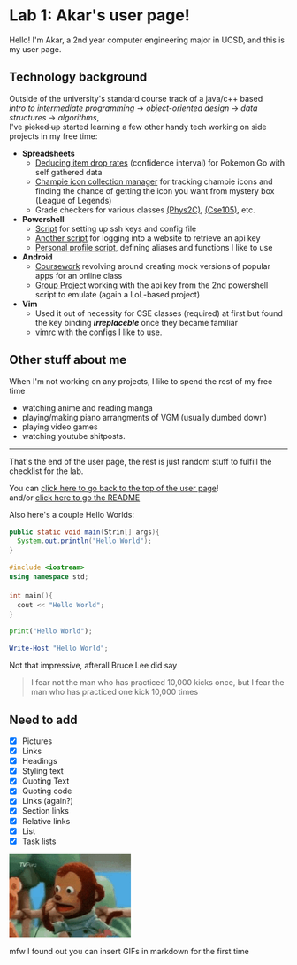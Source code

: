# Lab 1: Akar's user page!

Hello! I'm Akar, a 2nd year computer engineering major in UCSD, and this is my user page.

## Technology background

Outside of the university's standard course track of a java/c++ based  
*intro to intermediate programming* -> *object-oriented design* -> *data structures* -> *algorithms*,  
I've ~~picked up~~ started learning a few other handy tech working on side projects in my free time:

- **Spreadsheets**
  - [Deducing item drop rates](https://docs.google.com/spreadsheets/d/1ZOzIo7fUP8GPo3ndwuKMm5qsrY3RfGGArfjjAMvokS4/edit?usp=sharing) (confidence interval) for Pokemon Go with self gathered data
  - [Champie icon collection manager](https://docs.google.com/spreadsheets/d/1jpb3MAUC26hteVGGBjupNSCXhpUiUBEKNTWxnJNjU1s/edit?usp=sharing) for tracking champie icons and finding the chance of getting the icon you want from mystery box (League of Legends)
  - Grade checkers for various classes [(Phys2C)](https://docs.google.com/spreadsheets/d/1Ix-ri9jUSPA7Bhvxy6awB3WjTBIWXqFlU0pOt3AoAiY/edit#gid=993853187), [(Cse105)](https://docs.google.com/spreadsheets/d/1-H00Q7mR481_Mb3cV_ev4ud2YIPT79H6RXXwDPHn5qQ/edit?usp=sharing), etc.
- **Powershell**
  - [Script](https://github.com/maniacalhamster/setup_ssh/blob/master/setup_ssh.ps1) for setting up ssh keys and config file
  - [Another script](https://github.com/Breakout-Room-2/lol-tracker/blob/master/get_dev_key.ps1) for logging into a website to retrieve an api key
  - [Personal profile script](https://github.com/maniacalhamster/Preferences/blob/master/profile.ps1), defining aliases and functions I like to use
- **Android**
  - [Coursework](https://github.com/maniacalhamster/Codepath_AndroidStudio) revolving around creating mock versions of popular apps for an online class
  - [Group Project](https://github.com/Breakout-Room-2/lol-tracker) working with the api key from the 2nd powershell script to emulate (again a LoL-based project)
- **Vim**
  - Used it out of necessity for CSE classes (required) at first but found the key binding ***irreplaceble*** once they became familiar 
  - [vimrc](https://github.com/maniacalhamster/Preferences/blob/master/.vimrc) with the configs I like to use.

## Other stuff about me

When I'm not working on any projects, I like to spend the rest of my free time 
- watching anime and reading manga 
- playing/making piano arrangments of VGM (usually dumbed down) 
- playing video games 
- watching youtube shitposts.
  
---

That's the end of the user page, the rest is just random stuff to fulfill the checklist for the lab.  

You can [click here to go back to the top of the user page](#lab-1-akars-user-page)!  
and/or [click here to go the README](./README) 

Also here's a couple Hello Worlds:

``` java
public static void main(Strin[] args){
  System.out.println("Hello World");
}
```

``` c++
#include <iostream>
using namespace std;

int main(){
  cout << "Hello World";
}
```

``` py
print("Hello World");
```

``` ps1
Write-Host "Hello World";
```

Not that impressive, afterall Bruce Lee did say
> I fear not the man who has practiced 10,000 kicks once, but I fear the man who has practiced one kick 10,000 times

## Need to add
- [x] Pictures
- [x] Links
- [x] Headings
- [x] Styling text
- [x] Quoting Text
- [x] Quoting code
- [x] Links (again?)
- [x] Section links
- [x] Relative links
- [x] List
- [x] Task lists

![title](monke.gif)

mfw I found out you can insert GIFs in markdown for the first time
